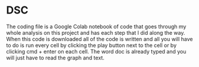 # DSC 
The coding file is a Google Colab notebook of code that goes through my whole analysis on this project and has each step that I did along the way. When this code is downloaded all of the code is written and all you will have to do is run every cell by clicking the play button next to the cell or by clicking cmd + enter on each cell.
The word doc is already typed and you will just have to read the graph and text.
